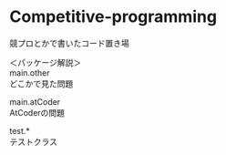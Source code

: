 # Competitive-programming
競プロとかで書いたコード置き場  
  
＜パッケージ解説＞  
main.other  
どこかで見た問題  
  
main.atCoder  
AtCoderの問題  
  
test.*  
テストクラス  

